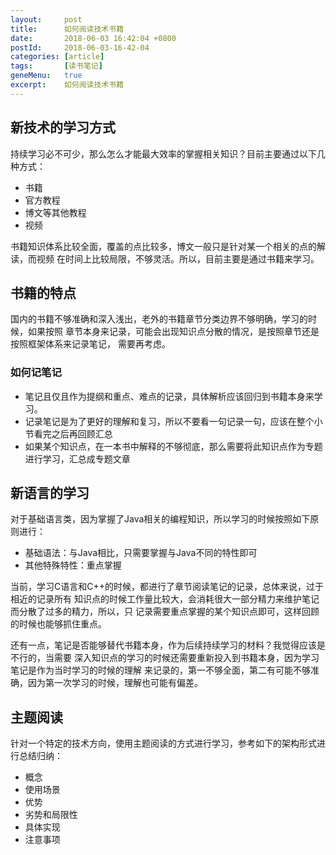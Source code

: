 ```yaml
---
layout:     post
title:      如何阅读技术书籍
date:       2018-06-03 16:42:04 +0800
postId:     2018-06-03-16-42-04
categories: [article]
tags:       [读书笔记]
geneMenu:   true
excerpt:    如何阅读技术书籍
---
```


## 新技术的学习方式

持续学习必不可少，那么怎么才能最大效率的掌握相关知识？目前主要通过以下几种方式：
* 书籍
* 官方教程
* 博文等其他教程
* 视频

书籍知识体系比较全面，覆盖的点比较多，博文一般只是针对某一个相关的点的解读，而视频
在时间上比较局限，不够灵活。所以，目前主要是通过书籍来学习。

## 书籍的特点

国内的书籍不够准确和深入浅出，老外的书籍章节分类边界不够明确，学习的时候，如果按照
章节本身来记录，可能会出现知识点分散的情况，是按照章节还是按照框架体系来记录笔记，
需要再考虑。

### 如何记笔记

* 笔记且仅且作为提纲和重点、难点的记录，具体解析应该回归到书籍本身来学习。
* 记录笔记是为了更好的理解和复习，所以不要看一句记录一句，应该在整个小节看完之后再回顾汇总
* 如果某个知识点，在一本书中解释的不够彻底，那么需要将此知识点作为专题进行学习，汇总成专题文章

## 新语言的学习

对于基础语言类，因为掌握了Java相关的编程知识，所以学习的时候按照如下原则进行：
* 基础语法：与Java相比，只需要掌握与Java不同的特性即可
* 其他特殊特性：重点掌握

当前，学习C语言和C++的时候，都进行了章节阅读笔记的记录，总体来说，过于相近的记录所有
知识点的时候工作量比较大，会消耗很大一部分精力来维护笔记而分散了过多的精力，所以，只
记录需要重点掌握的某个知识点即可，这样回顾的时候也能够抓住重点。

还有一点，笔记是否能够替代书籍本身，作为后续持续学习的材料？我觉得应该是不行的，当需要
深入知识点的学习的时候还需要重新投入到书籍本身，因为学习笔记是作为当时学习的时候的理解
来记录的，第一不够全面，第二有可能不够准确，因为第一次学习的时候，理解也可能有偏差。

## 主题阅读

针对一个特定的技术方向，使用主题阅读的方式进行学习，参考如下的架构形式进行总结归纳：

* 概念
* 使用场景
* 优势
* 劣势和局限性
* 具体实现
* 注意事项


